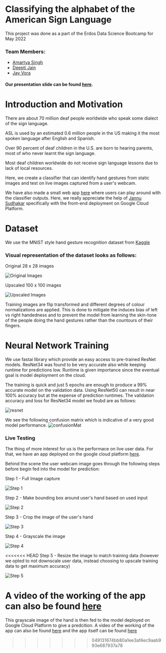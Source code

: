 # Classifying the alphabet of the American Sign Language

This project was done as a part of the Erdos Data Science Bootcamp for May 2022

### Team Members: 
- [Amartya Singh](https://in.linkedin.com/in/amartya-singh-84b6b776)
- [Deepti Jain](https://github.com/djain91)
- [Jay Vora](https://www.linkedin.com/in/jay-vora-50860664/)


#### Our presentation slide can be found [here](https://drive.google.com/file/d/1J4uS84i_BDnjQfh3XwNID9BADqVfDk0B/view?usp=sharing).

# Introduction and Motivation

There are about 70 million deaf people worldwide who speak some dialect of the sign language.

ASL is used by an estimated 0.6 million people in the US making it the most spoken language after English and Spanish.

Over 90 percent of deaf children in the U.S. are born to hearing parents, most of who never learnt the sign language.

Most deaf children worldwide do not receive sign language lessons due to lack of local resources.

Here, we create a classifier that can identify hand gestures from static images and test on live images captured from a user's webcam.

We have also made a small web app [here](https://asl.elder-rabbit.com/fuzzy-octo-guacamole/asm-webcam.html) where users can play around with the classifier outputs. Here, we really appreciate the help of [Jannu Sudhakar](https://github.com/JannuSudhakar) specifically with the front-end deployment on Google Cloud Platform.


# Dataset

We use the MNIST style hand gesture recognition dataset from [Kaggle](https://www.kaggle.com/datasets/datamunge/sign-language-mnist)

### Visual representation of the dataset looks as follows:

Original 28 x 28 images

![Original Images](./Images/28x28.png)

Upscaled 100 x 100 images

![Upscaled Images](./Images/100x100.png)

Training images are flip transformed and different degrees of colour normalizations are applied. This is done to mitigate the induces bias of left vs right handedness and to prevent the model from learning the skin-tone of the people doing the hand gestures rather than the countours of their fingers.


# Neural Network Training 

We use fastai library which provide an easy access to pre-trained ResNet models. ResNet34 was found to be very accurate also while keeping runtime for predictions low. Runtime is given importance since the eventual goal is model deployment on the cloud.

The training is quick and just 5 epochs are enough to produce a 99% accurate model on the validation data. Using ResNet50 can result in near 100% accuracy but at the expense of prediction runtimes. The validation accuracy and loss for ResNet34 model we foubd are as follows:

![resnet](./Images/training.png)


We see the following confusion matrix which is indicative of a very good model performance.
![confusionMat](./Images/confMat.png)

### Live Testing

The thing of more interest for us is the performace on live user data. For that, we have an app deployed on the google cloud platform [here](https://asl.elder-rabbit.com/fuzzy-octo-guacamole/asm-webcam.html).

Behind the scene the user webcam image goes through the following steps before begin fed into the model for prediction:

Step 1 - Full Image capture

![Step 1](./SubFrame/1_rawInput.png)

Step 2 - Make bounding box around user's hand based on used input

![Step 2](./SubFrame/2_withRectangle.png)

Step 3 - Crop the image of the user's hand

![Step 3](./SubFrame/3_cropped.png)

Step 4 - Grayscale the image

![Step 4](./SubFrame/4_grayscale.png)

<<<<<<< HEAD
Step 5 - Resize the image to match training data (however we opted to not downscale user data, instead choosing to upscale training data to get maximum accuracy)

![Step 5](./SubFrame/5_resize.png)


A video of the working of the app can also be found [here](https://drive.google.com/file/d/1VxQsXEzxa5l9pijv89AsOjJpGwRB-GDz/view?usp=sharing)
=======
This grayscale image of the hand is then fed to the model deployed on Google Cloud Platform to give a predcition. A video of the working of the app can also be found [here](https://drive.google.com/file/d/1VxQsXEzxa5l9pijv89AsOjJpGwRB-GDz/view?usp=sharing) and the app itself can be found [here](https://asl.elder-rabbit.com/fuzzy-octo-guacamole/asm-webcam.html)
>>>>>>> 049131674bb80a1ee3af4ec9aab993e687937a78


